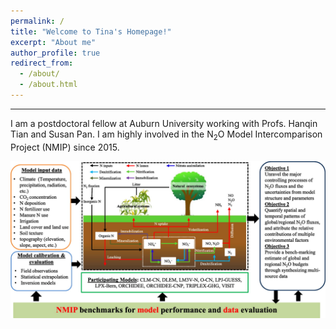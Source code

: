 ```yaml
---
permalink: /
title: "Welcome to Tina's Homepage!"
excerpt: "About me"
author_profile: true
redirect_from: 
  - /about/
  - /about.html
---
```

---

I am a postdoctoral fellow at Auburn University working with Profs. Hanqin Tian and Susan Pan. I am highly involved in the N<sub>2</sub>O Model Intercomparison Project (NMIP) since 2015.

![nmip](/images/bams-nimp.jpeg)
